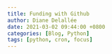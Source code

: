 ```yaml
---
title: Funding with Github
author: Diane Delallée
date: 2021-03-02 09:44:00 +0800
categories: [Blog, Python]
tags: [python, cron, focus]
---
```

